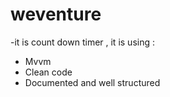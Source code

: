 # weventure
-it is count down timer , it is using :
 - Mvvm 
 - Clean code
 - Documented and well structured
